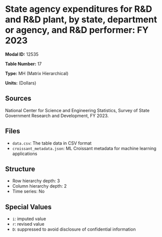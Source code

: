 # State agency expenditures for R&D and R&D plant, by state, department or agency, and R&D performer: FY 2023

**Modal ID:** 12535

**Table Number:** 17

**Type:** MH (Matrix Hierarchical)

**Units:** (Dollars)

## Sources

National Center for Science and Engineering Statistics, Survey of State Government Research and Development, FY 2023.

## Files

- `data.csv`: The table data in CSV format
- `croissant_metadata.json`: ML Croissant metadata for machine learning applications

## Structure

- Row hierarchy depth: 3
- Column hierarchy depth: 2
- Time series: No

## Special Values

- `i`: imputed value
- `r`: revised value
- `D`: suppressed to avoid disclosure of confidential information
